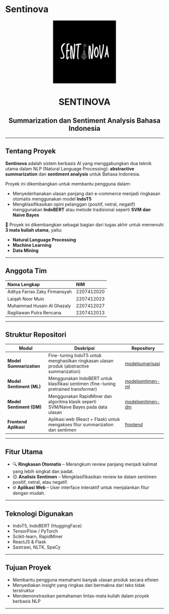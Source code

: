 # Sentinova

<div align="center">
  <img src="https://github.com/Sentinova-Summarization-Sentiment/.github/blob/main/logo_sentinova.png" width="200">
  <h1 align="center">SENTINOVA</h1>
  <h2 align="center">Summarization dan Sentiment Analysis Bahasa Indonesia</h2>
</div>

---

## Tentang Proyek

**Sentinova** adalah sistem berbasis AI yang menggabungkan dua teknik utama dalam NLP (Natural Language Processing): **abstractive summarization** dan **sentiment analysis** untuk Bahasa Indonesia.

Proyek ini dikembangkan untuk membantu pengguna dalam:
- Menyederhanakan ulasan panjang dari e-commerce menjadi ringkasan otomatis menggunakan model **IndoT5**
- Mengklasifikasikan opini pelanggan (positif, netral, negatif) menggunakan **IndoBERT** atau metode tradisional seperti **SVM dan Naive Bayes**

📘 Proyek ini dikembangkan sebagai bagian dari tugas akhir untuk memenuhi **3 mata kuliah utama**, yaitu:
- **Natural Language Processing**
- **Machine Learning**
- **Data Mining**

---

## Anggota Tim

| Nama Lengkap                    | NIM           |
| :----------------------------- | :------------ |
| Aditya Farras Zaky Firmansyah | 2207412020    |
| Laiqah Noor Muin               | 2207412023    |
| Muhammad Husain Al Ghazaly    | 2207412027    |
| Ragiliawan Putra Rencana      | 2207412013    |

---

## Struktur Repositori

| Modul                  | Deskripsi                                                                                  | Repository                                                                                   |
|------------------------|---------------------------------------------------------------------------------------------|----------------------------------------------------------------------------------------------|
| **Model Summarization**| Fine-tuning IndoT5 untuk menghasilkan ringkasan ulasan produk (abstractive summarization) | [modelsumarisasi](https://github.com/Sentinova-Summarization-Sentiment/modelsumarisasi)     |
| **Model Sentiment (ML)** | Menggunakan IndoBERT untuk klasifikasi sentimen (fine-tuning pretrained transformer)       | [modelsentimen-ml](https://github.com/Sentinova-Summarization-Sentiment/modelsentimen-ml)   |
| **Model Sentiment (DM)** | Menggunakan RapidMiner dan algoritma klasik seperti SVM/Naive Bayes pada data ulasan      | [modelsentimen-dm]([https://github.com/Sentinova-Summarization-Sentiment/modelsentimen-dm](https://github.com/Sentinova-Summarization-Sentiment/Klasifikasi-Model-DM-SENTINOVA.git))   |
| **Frontend Aplikasi**  | Aplikasi web (React + Flask) untuk mengakses fitur summarization dan sentimen            | [frontend](https://github.com/Sentinova-Summarization-Sentiment/frontend)                   |

---

## Fitur Utama

- 🔍 **Ringkasan Otomatis** – Merangkum review panjang menjadi kalimat yang lebih singkat dan padat.
- 😊 **Analisis Sentimen** – Mengklasifikasikan review ke dalam sentimen positif, netral, atau negatif.
- 🌐 **Aplikasi Web** – User interface interaktif untuk menjalankan fitur dengan mudah.

---

## Teknologi Digunakan

- IndoT5, IndoBERT (HuggingFace)
- TensorFlow / PyTorch
- Scikit-learn, RapidMiner
- ReactJS & Flask
- Sastrawi, NLTK, SpaCy

---

## Tujuan Proyek

- Membantu pengguna memahami banyak ulasan produk secara efisien
- Menyediakan insight yang ringkas dan bermakna dari teks tidak terstruktur
- Mendemonstrasikan pemahaman lintas-mata kuliah dalam proyek berbasis NLP

---

